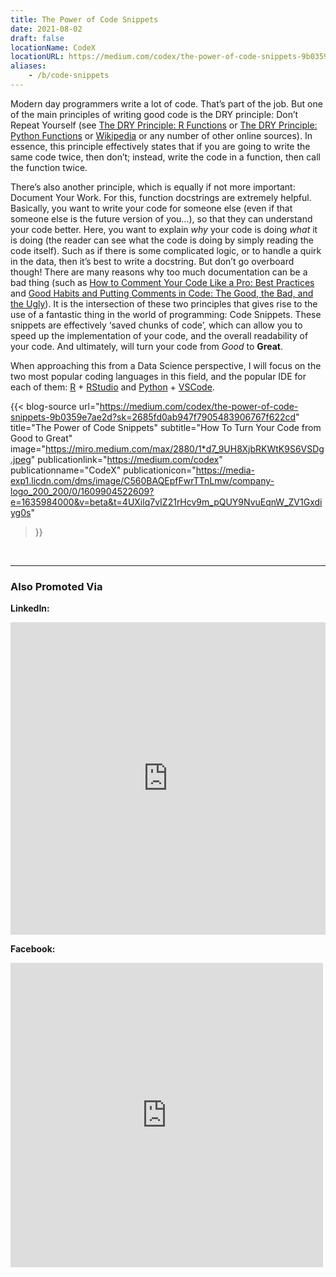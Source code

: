 ```yaml
---
title: The Power of Code Snippets
date: 2021-08-02
draft: false
locationName: CodeX
locationURL: https://medium.com/codex/the-power-of-code-snippets-9b0359e7ae2d?sk=2685fd0ab947f7905483906767f622cd
aliases:
    - /b/code-snippets
---
```


Modern day programmers write a lot of code. That’s part of the job. But one of the main principles of writing good code is the DRY principle: Don’t Repeat Yourself (see [The DRY Principle: R Functions](https://www.earthdatascience.org/courses/earth-analytics/automate-science-workflows/write-efficient-code-for-science-r/#dont-repeat-yourself---dry) or [The DRY Principle: Python Functions](https://scientificallysound.org/2018/07/19/python-functions/) or [Wikipedia](https://en.wikipedia.org/wiki/Don%27t_repeat_yourself) or any number of other online sources). In essence, this principle effectively states that if you are going to write the same code twice, then don’t; instead, write the code in a function, then call the function twice.

There’s also another principle, which is equally if not more important: Document Your Work. For this, function docstrings are extremely helpful. Basically, you want to write your code for someone else (even if that someone else is the future version of you…), so that they can understand your code better. Here, you want to explain _why_ your code is doing _what_ it is doing (the reader can see what the code is doing by simply reading the code itself). Such as if there is some complicated logic, or to handle a quirk in the data, then it’s best to write a docstring. But don’t go overboard though! There are many reasons why too much documentation can be a bad thing (such as [How to Comment Your Code Like a Pro: Best Practices](https://www.elegantthemes.com/blog/wordpress/how-to-comment-your-code-like-a-pro-best-practices-and-good-habits) and [Good Habits and Putting Comments in Code: The Good, the Bad, and the Ugly](https://www.freecodecamp.org/news/code-comments-the-good-the-bad-and-the-ugly-be9cc65fbf83)).
It is the intersection of these two principles that gives rise to the use of a fantastic thing in the world of programming: Code Snippets. These snippets are effectively ‘saved chunks of code’, which can allow you to speed up the implementation of your code, and the overall readability of your code. And ultimately, will turn your code from _Good_ to **Great**.

When approaching this from a Data Science perspective, I will focus on the two most popular coding languages in this field, and the popular IDE for each of them: [R](https://cran.r-project.org/) + [RStudio](https://www.rstudio.com/) and [Python](https://www.python.org/) + [VSCode](https://code.visualstudio.com/).

<!--more-->

{{< blog-source
    url="https://medium.com/codex/the-power-of-code-snippets-9b0359e7ae2d?sk=2685fd0ab947f7905483906767f622cd"
    title="The Power of Code Snippets"
    subtitle="How To Turn Your Code from Good to Great"
    image="https://miro.medium.com/max/2880/1*d7_9UH8XjbRKWtK9S6VSDg.jpeg"
    publicationlink="https://medium.com/codex"
    publicationname="CodeX"
    publicationicon="https://media-exp1.licdn.com/dms/image/C560BAQEpfFwrTTnLmw/company-logo_200_200/0/1609904522609?e=1635984000&v=beta&t=4UXilq7vIZ21rHcv9m_pQUY9NvuEqnW_ZV1Gxdiyg0s"
>}}

<br>
<hr>

### Also Promoted Via

**LinkedIn:**

<iframe src="https://www.linkedin.com/embed/feed/update/urn:li:share:6827817826758344705" height="500" width="504" frameborder="0" allowfullscreen="" title="Embedded post"></iframe>

**Facebook:**

<iframe src="https://www.facebook.com/plugins/post.php?href=https%3A%2F%2Fwww.facebook.com%2Fcodexoriginal%2Fposts%2F264229238848009&show_text=true&width=500" width="500" height="487" style="border:none;overflow:hidden" scrolling="no" frameborder="0" allowfullscreen="true" allow="autoplay; clipboard-write; encrypted-media; picture-in-picture; web-share"></iframe>
